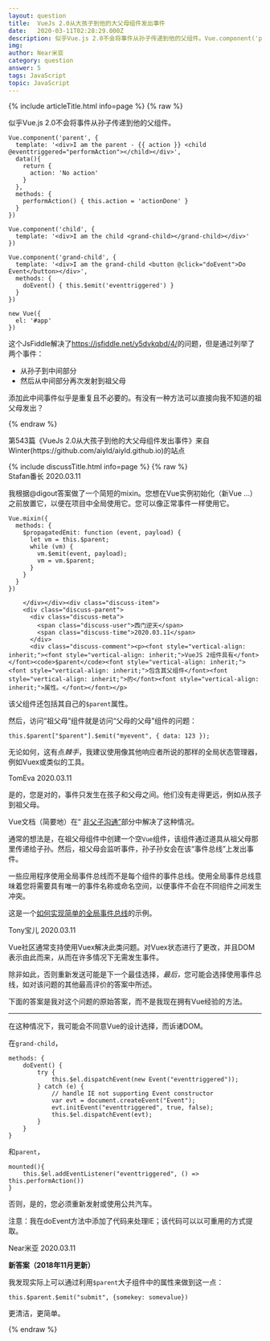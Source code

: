 ```yaml
---
layout: question
title:  VueJs 2.0从大孩子到他的大父母组件发出事件
date:   2020-03-11T02:28:29.000Z
description: 似乎Vue.js 2.0不会将事件从孙子传递到他的父组件。Vue.component('parent', {  template  '<div>I ...
img: 
author: Near米亚
category: question
answer: 5
tags: JavaScript
topic: JavaScript
---
```

<div class="article-root">
  <div class="article">
    {% include articleTitle.html info=page %}
    {% raw %}
    <div class="article-content"><p><font style="vertical-align: inherit;"><font style="vertical-align: inherit;">似乎Vue.js 2.0不会将事件从孙子传递到他的父组件。</font></font></p>

<pre><code>Vue.component('parent', {<font></font>
  template: '&lt;div&gt;I am the parent - {{ action }} &lt;child @eventtriggered="performAction"&gt;&lt;/child&gt;&lt;/div&gt;',<font></font>
  data(){<font></font>
    return {<font></font>
      action: 'No action'<font></font>
    }<font></font>
  },<font></font>
  methods: {<font></font>
    performAction() { this.action = 'actionDone' }<font></font>
  }<font></font>
})<font></font>
<font></font>
Vue.component('child', {<font></font>
  template: '&lt;div&gt;I am the child &lt;grand-child&gt;&lt;/grand-child&gt;&lt;/div&gt;'<font></font>
})<font></font>
<font></font>
Vue.component('grand-child', {<font></font>
  template: '&lt;div&gt;I am the grand-child &lt;button @click="doEvent"&gt;Do Event&lt;/button&gt;&lt;/div&gt;',<font></font>
  methods: {<font></font>
    doEvent() { this.$emit('eventtriggered') }<font></font>
  }<font></font>
})<font></font>
<font></font>
new Vue({<font></font>
  el: '#app'<font></font>
})<font></font>
</code></pre>

<p><font style="vertical-align: inherit;"><font style="vertical-align: inherit;">这个JsFiddle解决了</font></font><a href="https://jsfiddle.net/y5dvkqbd/4/" rel="noreferrer"><font style="vertical-align: inherit;"><font style="vertical-align: inherit;">https://jsfiddle.net/y5dvkqbd/4/</font></font></a><font style="vertical-align: inherit;"><font style="vertical-align: inherit;">的问题</font><font style="vertical-align: inherit;">，但是通过列举了两个事件：</font></font></p>

<ul>
<li><font style="vertical-align: inherit;"><font style="vertical-align: inherit;">从孙子到中间部分</font></font></li>
<li><font style="vertical-align: inherit;"><font style="vertical-align: inherit;">然后从中间部分再次发射到祖父母</font></font></li>
</ul>

<p><font style="vertical-align: inherit;"><font style="vertical-align: inherit;">添加此中间事件似乎是重复且不必要的。</font><font style="vertical-align: inherit;">有没有一种方法可以直接向我不知道的祖父母发出？</font></font></p></div>
    {% endraw %}
  </div>
  <p class="winter_mark">第543篇《VueJs 2.0从大孩子到他的大父母组件发出事件》来自Winter(https://github.com/aiyld/aiyld.github.io)的站点</p>
  <div class="discuss-wrapper">
    {% include discussTitle.html info=page %}
    {% raw %}
    <div class="discuss-list">
    <div class="discuss-item">
        <div class="discuss-parent">
          <div class="discuss-meta">
            <span class="discuss-user">Stafan番长</span>
            <span class="discuss-time">2020.03.11</span>
          </div>
          <div class="discuss-comment"><p><font style="vertical-align: inherit;"><font style="vertical-align: inherit;">我根据@digout答案做了一个简短的mixin。</font><font style="vertical-align: inherit;">您想在Vue实例初始化（新Vue ...）之前放置它，以便在项目中全局使用它。</font><font style="vertical-align: inherit;">您可以像正常事件一样使用它。</font></font></p>

<pre><code>Vue.mixin({<font></font>
  methods: {<font></font>
    $propagatedEmit: function (event, payload) {<font></font>
      let vm = this.$parent;<font></font>
      while (vm) {<font></font>
        vm.$emit(event, payload);<font></font>
        vm = vm.$parent;<font></font>
      }<font></font>
    }<font></font>
  }<font></font>
})<font></font>
</code></pre></div>
        </div></div><div class="discuss-item">
        <div class="discuss-parent">
          <div class="discuss-meta">
            <span class="discuss-user">西门逆天</span>
            <span class="discuss-time">2020.03.11</span>
          </div>
          <div class="discuss-comment"><p><font style="vertical-align: inherit;"><font style="vertical-align: inherit;">VueJS 2组件具有</font></font><code>$parent</code><font style="vertical-align: inherit;"><font style="vertical-align: inherit;">包含其父组件</font><font style="vertical-align: inherit;">的</font><font style="vertical-align: inherit;">属性。</font></font></p>

<p><font style="vertical-align: inherit;"><font style="vertical-align: inherit;">该父组件还包括其自己的</font></font><code>$parent</code><font style="vertical-align: inherit;"><font style="vertical-align: inherit;">属性。</font></font></p>

<p><font style="vertical-align: inherit;"><font style="vertical-align: inherit;">然后，访问“祖父母”组件就是访问“父母的父母”组件的问题：</font></font></p>

<pre><code>this.$parent["$parent"].$emit("myevent", { data: 123 });
</code></pre>

<p><font style="vertical-align: inherit;"><font style="vertical-align: inherit;">无论如何，这有点</font></font><em><font style="vertical-align: inherit;"><font style="vertical-align: inherit;">棘手</font></font></em><font style="vertical-align: inherit;"><font style="vertical-align: inherit;">，我建议使用像其他响应者所说的那样的全局状态管理器，例如Vuex或类似的工具。</font></font></p></div>
        </div></div><div class="discuss-item">
        <div class="discuss-parent">
          <div class="discuss-meta">
            <span class="discuss-user">TomEva</span>
            <span class="discuss-time">2020.03.11</span>
          </div>
          <div class="discuss-comment"><p><font style="vertical-align: inherit;"><font style="vertical-align: inherit;">是的，您是对的，事件只发生在孩子和父母之间。</font><font style="vertical-align: inherit;">他们没有走得更远，例如从孩子到祖父母。</font></font></p>

<p><font style="vertical-align: inherit;"><font style="vertical-align: inherit;">Vue文档（简要地）在“ </font></font><a href="https://vuejs.org/v2/guide/components.html#Non-Parent-Child-Communication" rel="noreferrer"><font style="vertical-align: inherit;"><font style="vertical-align: inherit;">非父子沟通”</font></font></a><font style="vertical-align: inherit;"><font style="vertical-align: inherit;">部分中</font><font style="vertical-align: inherit;">解决了这种情况</font><font style="vertical-align: inherit;">。</font></font></p>

<p><font style="vertical-align: inherit;"><font style="vertical-align: inherit;">通常的想法是，在祖父母组件中创建一个空</font></font><code>Vue</code><font style="vertical-align: inherit;"><font style="vertical-align: inherit;">组件，</font><font style="vertical-align: inherit;">该</font><font style="vertical-align: inherit;">组件通过道具从祖父母那里传递给子孙。</font><font style="vertical-align: inherit;">然后，祖父母会监听事件，孙子孙女会在该“事件总线”上发出事件。</font></font></p>

<p><font style="vertical-align: inherit;"><font style="vertical-align: inherit;">一些应用程序使用全局事件总线而不是每个组件的事件总线。</font><font style="vertical-align: inherit;">使用全局事件总线意味着您将需要具有唯一的事件名称或命名空间，以便事件不会在不同组件之间发生冲突。</font></font></p>

<p><font style="vertical-align: inherit;"><font style="vertical-align: inherit;">这是一个</font></font><a href="https://alligator.io/vuejs/global-event-bus/" rel="noreferrer"><font style="vertical-align: inherit;"><font style="vertical-align: inherit;">如何实现简单的全局事件总线</font></font></a><font style="vertical-align: inherit;"><font style="vertical-align: inherit;">的示例</font><font style="vertical-align: inherit;">。</font></font></p></div>
        </div></div><div class="discuss-item">
        <div class="discuss-parent">
          <div class="discuss-meta">
            <span class="discuss-user">Tony宝儿</span>
            <span class="discuss-time">2020.03.11</span>
          </div>
          <div class="discuss-comment"><p><font style="vertical-align: inherit;"><font style="vertical-align: inherit;">Vue社区通常支持使用Vuex解决此类问题。</font><font style="vertical-align: inherit;">对Vuex状态进行了更改，并且DOM表示由此而来，从而在许多情况下无需发生事件。</font></font></p>

<p><font style="vertical-align: inherit;"><font style="vertical-align: inherit;">除非如此，否则重新发送可能是下一个最佳选择，</font></font><em><font style="vertical-align: inherit;"><font style="vertical-align: inherit;">最后，</font></font></em><font style="vertical-align: inherit;"><font style="vertical-align: inherit;">您可能会选择使用事件总线，如对该问题的其他最高评价的答案中所述。</font></font></p>

<p><font style="vertical-align: inherit;"><font style="vertical-align: inherit;">下面的答案是我对这个问题的原始答案，而不是我现在拥有Vue经验的方法。</font></font></p>

<hr>

<p><font style="vertical-align: inherit;"><font style="vertical-align: inherit;">在这种情况下，我可能会不同意Vue的设计选择，而诉诸DOM。</font></font></p>

<p><font style="vertical-align: inherit;"><font style="vertical-align: inherit;">在</font></font><code>grand-child</code><font style="vertical-align: inherit;"><font style="vertical-align: inherit;">，</font></font></p>

<pre><code>methods: {<font></font>
    doEvent() { <font></font>
        try {<font></font>
            this.$el.dispatchEvent(new Event("eventtriggered"));<font></font>
        } catch (e) {<font></font>
            // handle IE not supporting Event constructor<font></font>
            var evt = document.createEvent("Event");<font></font>
            evt.initEvent("eventtriggered", true, false);<font></font>
            this.$el.dispatchEvent(evt);<font></font>
        }<font></font>
    }<font></font>
}<font></font>
</code></pre>

<p><font style="vertical-align: inherit;"><font style="vertical-align: inherit;">和</font></font><code>parent</code><font style="vertical-align: inherit;"><font style="vertical-align: inherit;">，</font></font></p>

<pre><code>mounted(){<font></font>
    this.$el.addEventListener("eventtriggered", () =&gt; this.performAction())<font></font>
}<font></font>
</code></pre>

<p><font style="vertical-align: inherit;"><font style="vertical-align: inherit;">否则，是的，您必须重新发射或使用公共汽车。</font></font></p>

<p><font style="vertical-align: inherit;"><font style="vertical-align: inherit;">注意：我在doEvent方法中添加了代码来处理IE；</font><font style="vertical-align: inherit;">该代码可以以可重用的方式提取。</font></font></p></div>
        </div></div><div class="discuss-item">
        <div class="discuss-parent">
          <div class="discuss-meta">
            <span class="discuss-user">Near米亚</span>
            <span class="discuss-time">2020.03.11</span>
          </div>
          <div class="discuss-comment"><p><strong><font style="vertical-align: inherit;"><font style="vertical-align: inherit;">新答案（2018年11月更新）</font></font></strong> </p>

<p><font style="vertical-align: inherit;"><font style="vertical-align: inherit;">我发现实际上可以通过利用</font></font><code>$parent</code><font style="vertical-align: inherit;"><font style="vertical-align: inherit;">大子组件中</font><font style="vertical-align: inherit;">的</font><font style="vertical-align: inherit;">属性</font><font style="vertical-align: inherit;">来做到这一点</font><font style="vertical-align: inherit;">：</font></font></p>

<pre><code>this.$parent.$emit("submit", {somekey: somevalue})
</code></pre>

<p><font style="vertical-align: inherit;"><font style="vertical-align: inherit;">更清洁，更简单。</font></font></p></div>
        </div></div>
    </div>
    {% endraw %}
  </div>
<div>

